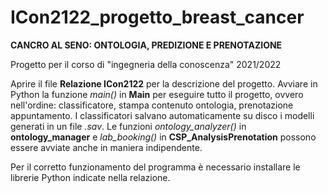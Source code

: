 # ICon2122_progetto_breast_cancer
**CANCRO AL SENO: ONTOLOGIA, PREDIZIONE E PRENOTAZIONE**

Progetto per il corso di "ingegneria della conoscenza" 2021/2022

Aprire il file **Relazione ICon2122** per la descrizione del progetto.
Avviare in Python la funzione _main()_ in **Main** per eseguire tutto il progetto, ovvero nell'ordine: classificatore, stampa contenuto ontologia, prenotazione appuntamento.
I classificatori salvano automaticamente su disco i modelli generati in un file *.sav*.
Le funzioni _ontology_analyzer()_ in **ontology_manager** e _lab_booking()_ in **CSP_AnalysisPrenotation** possono essere avviate anche in maniera indipendente.

Per il corretto funzionamento del programma è necessario installare le librerie Python indicate nella relazione.
